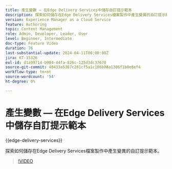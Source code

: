 ```yaml
---
title: 產生變數 — 在Edge Delivery Services中儲存自訂提示範本
description: 探索如何儲存在Edge Delivery Services檔案製作中產生變異的自訂提示範本。
version: Experience Manager as a Cloud Service
feature: Authoring
topic: Content Management
role: Admin, Developer, Leader, User
level: Beginner, Intermediate
doc-type: Feature Video
duration: 76
last-substantial-update: 2024-04-11T00:00:00Z
jira: KT-15326
exl-id: d1a99714-b984-44fa-826c-125d3dc37670
source-git-commit: 48433a5367c281cf5a1c106b08a1306f1b0e8ef4
workflow-type: tm+mt
source-wordcount: '54'
ht-degree: 0%

---
```


# 產生變數 — 在Edge Delivery Services中儲存自訂提示範本

{{edge-delivery-services}}

探索如何儲存在Edge Delivery Services檔案製作中產生變異的自訂提示範本。

>[!VIDEO](https://video.tv.adobe.com/v/3428317/?learn=on)

